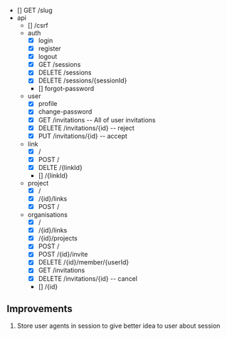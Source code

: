 -  [] GET /slug
-  api
   -  [] /csrf
   -  auth
      -  [x] login
      -  [x] register
      -  [x] logout
      -  [x] GET /sessions
      -  [x] DELETE /sessions
      -  [x] DELETE /sessions/{sessionId}
      -  [] forgot-password
   -  user
      -  [x] profile
      -  [x] change-password
      -  [x] GET /invitations -- All of user invitations
      -  [x] DELETE /invitations/{id} -- reject
      -  [x] PUT /invitations/{id} -- accept
   -  link
      -  [x] /
      -  [x] POST /
      -  [x] DELTE /{linkId}
      -  [] /{linkId}
   -  project
      -  [x] /
      -  [x] /{id}/links
      -  [x] POST /
   -  organisations
      -  [x] /
      -  [x] /{id}/links
      -  [x] /{id}/projects
      -  [x] POST /
      -  [x] POST /{id}/invite
      -  [x] DELETE /{id}/member/{userId}
      -  [x] GET /invitations
      -  [x] DELETE /invitations/{id} -- cancel
      -  [] /{id}

## Improvements

1. Store user agents in session to give better idea to user about session
